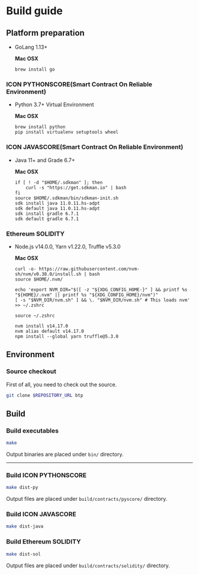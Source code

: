 # Build guide

## Platform preparation

* GoLang 1.13+

  **Mac OSX**
    ```
    brew install go
    ```

### ICON PYTHONSCORE(Smart Contract On Reliable Environment) 
 
* Python 3.7+ Virtual Environment

  **Mac OSX**
    ```
    brew install python
    pip install virtualenv setuptools wheel
    ```

### ICON JAVASCORE(Smart Contract On Reliable Environment)

* Java 11+ and Grade 6.7+

  **Mac OSX**
    ```
    if [ ! -d "$HOME/.sdkman" ]; then
        curl -s "https://get.sdkman.io" | bash
    fi
    source $HOME/.sdkman/bin/sdkman-init.sh
    sdk install java 11.0.11.hs-adpt
    sdk default java 11.0.11.hs-adpt
    sdk install gradle 6.7.1
    sdk default gradle 6.7.1
    ```

### Ethereum SOLIDITY

* Node.js v14.0.0, Yarn v1.22.0, Truffle v5.3.0

  **Mac OSX**
    ```
    curl -o- https://raw.githubusercontent.com/nvm-sh/nvm/v0.38.0/install.sh | bash
    source $HOME/.nvm/

    echo 'export NVM_DIR="$([ -z "${XDG_CONFIG_HOME-}" ] && printf %s "${HOME}/.nvm" || printf %s "${XDG_CONFIG_HOME}/nvm")"
    [ -s "$NVM_DIR/nvm.sh" ] && \. "$NVM_DIR/nvm.sh" # This loads nvm' >> ~/.zshrc

    source ~/.zshrc
    
    nvm install v14.17.0
    nvm alias default v14.17.0
    npm install --global yarn truffle@5.3.0
    ```
## Environment

### Source checkout

First of all, you need to check out the source.
```bash
git clone $REPOSITORY_URL btp
```

## Build

### Build executables

```bash
make
```

Output binaries are placed under `bin/` directory.
****
### Build ICON PYTHONSCORE

```bash
make dist-py
```

Output files are placed under `build/contracts/pyscore/` directory.

### Build ICON JAVASCORE

```bash
make dist-java
```

### Build Ethereum SOLIDITY

```bash
make dist-sol
```

Output files are placed under `build/contracts/solidity/` directory.
